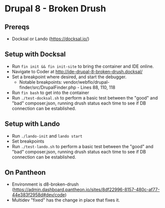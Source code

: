 # Drupal 8 - Broken Drush

## Prereqs
- Docksal or Lando
(https://docksal.io/)

## Setup with Docksal
- Run `fin init && fin init-site` to bring the container and IDE online.
- Navigate to Coder at http://ide-drupal-8-broken-drush.docksal/
- Set a breakpoint where desired, and start the debugger.
  - Notable breakpoints:
  vendor/webflo/drupal-finder/src/DrupalFinder.php - Lines 88, 110, 118
- Run `fin bash` to get into the container
- Run `./test-docksal.sh` to perform a basic test between the "good" and "bad" composer.json, running drush status each time to see if DB connection can be established.

## Setup with Lando
- Run `./lando-init` and `lando start`
- Set breakpoints
- Run `./test-lando.sh` to perform a basic test between the "good" and "bad" composer.json, running drush status each time to see if DB connection can be established.

## On Pantheon
- Environment is d8-broken-drush (https://admin.dashboard.pantheon.io/sites/8df22996-8157-480c-af77-44e383f2958d#dev/code)
- Multidev "fixed" has the change in place that fixes it.

